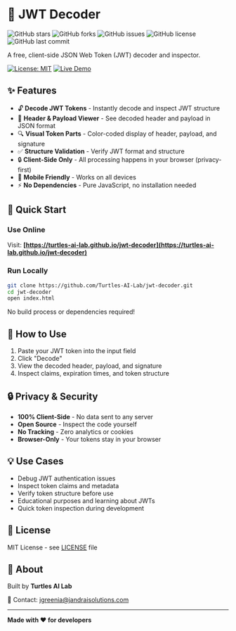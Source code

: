 # 🔐 JWT Decoder


![GitHub stars](https://img.shields.io/github/stars/Turtles-AI-Lab/jwt-decoder?style=social)
![GitHub forks](https://img.shields.io/github/forks/Turtles-AI-Lab/jwt-decoder?style=social)
![GitHub issues](https://img.shields.io/github/issues/Turtles-AI-Lab/jwt-decoder)
![GitHub license](https://img.shields.io/github/license/Turtles-AI-Lab/jwt-decoder)
![GitHub last commit](https://img.shields.io/github/last-commit/Turtles-AI-Lab/jwt-decoder)


A free, client-side JSON Web Token (JWT) decoder and inspector.

[![License: MIT](https://img.shields.io/badge/License-MIT-yellow.svg)](LICENSE)
[![Live Demo](https://img.shields.io/badge/demo-live-success)](https://turtles-ai-lab.github.io/jwt-decoder)

## ✨ Features

- 🔓 **Decode JWT Tokens** - Instantly decode and inspect JWT structure
- 🎯 **Header & Payload Viewer** - See decoded header and payload in JSON format
- 🔍 **Visual Token Parts** - Color-coded display of header, payload, and signature
- ✅ **Structure Validation** - Verify JWT format and structure
- 🔒 **Client-Side Only** - All processing happens in your browser (privacy-first)
- 📱 **Mobile Friendly** - Works on all devices
- ⚡ **No Dependencies** - Pure JavaScript, no installation needed

## 🚀 Quick Start

### Use Online
Visit: **[https://turtles-ai-lab.github.io/jwt-decoder](https://turtles-ai-lab.github.io/jwt-decoder)**

### Run Locally
```bash
git clone https://github.com/Turtles-AI-Lab/jwt-decoder.git
cd jwt-decoder
open index.html
```

No build process or dependencies required!

## 📖 How to Use

1. Paste your JWT token into the input field
2. Click "Decode"
3. View the decoded header, payload, and signature
4. Inspect claims, expiration times, and token structure

## 🔒 Privacy & Security

- **100% Client-Side** - No data sent to any server
- **Open Source** - Inspect the code yourself
- **No Tracking** - Zero analytics or cookies
- **Browser-Only** - Your tokens stay in your browser

## 💡 Use Cases

- Debug JWT authentication issues
- Inspect token claims and metadata
- Verify token structure before use
- Educational purposes and learning about JWTs
- Quick token inspection during development

## 📄 License

MIT License - see [LICENSE](LICENSE) file

## 🏢 About

Built by **Turtles AI Lab**

📧 Contact: jgreenia@jandraisolutions.com

---

**Made with ❤️ for developers**
